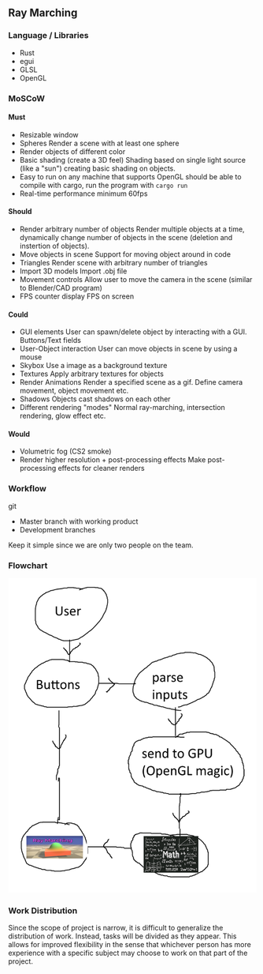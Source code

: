 ## Ray Marching

### Language / Libraries
* Rust
* egui
* GLSL
* OpenGL

### MoSCoW

#### Must
* Resizable window
* Spheres
Render a scene with at least one sphere
* Render objects of different color
* Basic shading (create a 3D feel)
Shading based on single light source (like a "sun") creating basic shading on objects. 
* Easy to run on any machine that supports OpenGL
should be able to compile with cargo, run the program with `cargo run`
* Real-time performance
minimum 60fps

#### Should
* Render arbitrary number of objects
Render multiple objects at a time, dynamically change number of objects in the scene (deletion and instertion of objects).
* Move objects in scene
Support for moving object around in code
* Triangles
Render scene with arbitrary number of triangles
* Import 3D models
Import .obj file 
* Movement controls
Allow user to move the camera in the scene (similar to Blender/CAD program)
* FPS counter
display FPS on screen

#### Could
* GUI elements
User can spawn/delete object by interacting with a GUI. Buttons/Text fields
* User-Object interaction
User can move objects in scene by using a mouse
* Skybox
Use a image as a background texture
* Textures
Apply arbitrary textures for objects
* Render Animations
Render a specified scene as a gif. Define camera movement, object movement etc.
* Shadows
Objects cast shadows on each other
* Different rendering "modes"
Normal ray-marching, intersection rendering, glow effect etc.


#### Would
* Volumetric fog
(CS2 smoke)
* Render higher resolution + post-processing effects
Make post-processing effects for cleaner renders

### Workflow
git
* Master branch with working product
* Development branches

Keep it simple since we are only two people on the team. 

### Flowchart

![flowchart](images/flowchart.png)

### Work Distribution

Since the scope of project is narrow, it is difficult to generalize the distribution of work. Instead, tasks will be divided as they appear. This allows for improved flexibility in the sense that whichever person has more experience with a specific subject may choose to work on that part of the project. 

